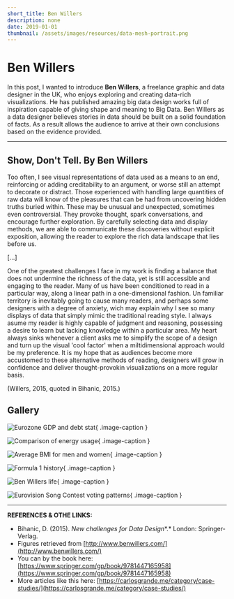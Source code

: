 ```yaml
---
short_title: Ben Willers
description: none
date: 2019-01-01
thumbnail: /assets/images/resources/data-mesh-portrait.png
---
```


# Ben Willers

In this post, I wanted to introduce **Ben Willers**, a freelance graphic and data designer in the UK, who enjoys exploring and creating data-rich visualizations. He has published amazing big data design works full of inspiration capable of giving shape and meaning to Big Data. Ben Willers as a data designer believes stories in data should be built on a solid foundation of facts. As a result allows the audience to arrive at their own conclusions based on the evidence provided.

---

## Show, Don't Tell. By Ben Willers

Too often, I see visual representations of data used as a means to an end, reinforcing or adding creditability to an argument, or worse still an attempt to decorate or distract. Those experienced with handling large quantities of raw data will know of the pleasures that can be had from uncovering hidden truths buried within. These may be unusual and unexpected, sometimes even controversial. They provoke thought, spark conversations, and encourage further exploration. By carefully selecting data and display methods, we are able to communicate these discoveries without explicit exposition, allowing the reader to explore the rich data landscape that lies before us.

[...]

One of the greatest challenges I face in my work is finding a balance that does not undermine the richness of the data, yet is still accessible and engaging to the reader. Many of us have been conditioned to read in a particular way, along a linear path in a one-dimensional fashion. Un familiar territory is inevitably going to cause many readers, and perhaps some designers with a degree of anxiety, wich may explain why I see so many displays of data that simply mimic the traditional reading style. I always asume my reader is highly capable of judgment and reasoning, possessing a desire to learn but lacking knowledge within a particular area. My heart always sinks whenever a client asks me to simplify the scope of a design and turn up the visual 'cool factor' when a miltidimensional approach would be my preference. It is my hope that as audiences become more accustomed to these alternative methods of reading, designers will grow in confidence and deliver thought-provokin visualizations on a more regular basis.

(Willers, 2015, quoted in Bihanic, 2015.)


## Gallery

<div class="gallery grid-2 effect-zoom" markdown>

![Eurozone GDP and debt stat](../../assets/images/references/willers-euro-recesion.png){ .image-caption }

![Comparison of energy usage](../../assets/images/references/willers-energy-consumption-uk.png){ .image-caption }

![Average BMI for men and women](../../assets/images/references/willers-weight-world.png){ .image-caption }

![Formula 1 history](../../assets/images/references/Willers-f1-history.png){ .image-caption }

![Ben Willers life](../../assets/images/references/willers-life.png){ .image-caption }

![Eurovision Song Contest voting patterns](../../assets/images/references/willers-eurovizion.png){ .image-caption }

</div>

---

**REFERENCES & OTHE LINKS:**

- Bihanic, D. (2015). *New challenges for Data Design**.* London: Springer-Verlag.
- Figures retrieved from [http://www.benwillers.com/](http://www.benwillers.com/)
- You can by the book here: [https://www.springer.com/gp/book/9781447165958](https://www.springer.com/gp/book/9781447165958)
- More articles like this here: [https://carlosgrande.me/category/case-studies/](https://carlosgrande.me/category/case-studies/)